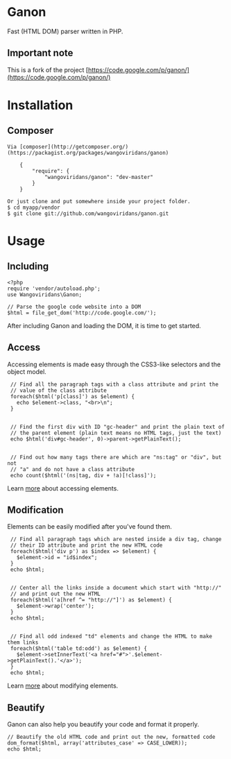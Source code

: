 Ganon
================
Fast (HTML DOM) parser written in PHP.

## Important note
This is a fork of the project [https://code.google.com/p/ganon/](https://code.google.com/p/ganon/)

# Installation

## Composer

    Via [composer](http://getcomposer.org/)
    (https://packagist.org/packages/wangoviridans/ganon)

        {
            "require": {
                "wangoviridans/ganon": "dev-master"
            }
        }

    Or just clone and put somewhere inside your project folder.
    $ cd myapp/vendor
    $ git clone git://github.com/wangoviridans/ganon.git

# Usage

## Including

    <?php
    require 'vendor/autoload.php';
    use Wangoviridans\Ganon;

    // Parse the google code website into a DOM
    $html = file_get_dom('http://code.google.com/');
After including Ganon and loading the DOM, it is time to get started.

## Access
Accessing elements is made easy through the CSS3-like selectors and the object model.

     // Find all the paragraph tags with a class attribute and print the
     // value of the class attribute
     foreach($html('p[class]') as $element) {
       echo $element->class, "<br>\n";
     }


     // Find the first div with ID "gc-header" and print the plain text of
     // the parent element (plain text means no HTML tags, just the text)
     echo $html('div#gc-header', 0)->parent->getPlainText();


     // Find out how many tags there are which are "ns:tag" or "div", but not
     // "a" and do not have a class attribute
     echo count($html('(ns|tag, div + !a)[!class]');
Learn [more](https://code.google.com/p/ganon/wiki/AccesElements) about accessing elements.

## Modification
Elements can be easily modified after you've found them.

     // Find all paragraph tags which are nested inside a div tag, change
     // their ID attribute and print the new HTML code
     foreach($html('div p') as $index => $element) {
       $element->id = "id$index";
     }
     echo $html;


     // Center all the links inside a document which start with "http://"
     // and print out the new HTML
     foreach($html('a[href ^= "http://"]') as $element) {
       $element->wrap('center');
     }
     echo $html;


     // Find all odd indexed "td" elements and change the HTML to make them links
     foreach($html('table td:odd') as $element) {
       $element->setInnerText('<a href="#">'.$element->getPlainText().'</a>');
     }
     echo $html;
Learn [more](https://code.google.com/p/ganon/wiki/ModifyElements) about modifying elements.

## Beautify

Ganon can also help you beautify your code and format it properly.

    // Beautify the old HTML code and print out the new, formatted code
    dom_format($html, array('attributes_case' => CASE_LOWER));
    echo $html;